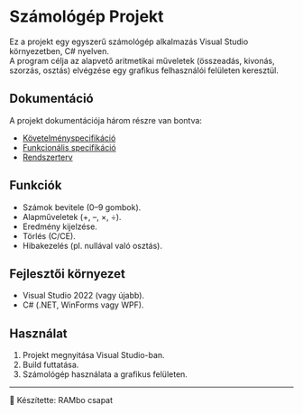# Számológép Projekt

Ez a projekt egy egyszerű számológép alkalmazás Visual Studio környezetben, C# nyelven.  
A program célja az alapvető aritmetikai műveletek (összeadás, kivonás, szorzás, osztás) elvégzése egy grafikus felhasználói felületen keresztül.

## Dokumentáció

A projekt dokumentációja három részre van bontva:

- [Követelményspecifikáció](Kovspec.md)  
- [Funkcionális specifikáció](projectDocumentation.md)  
- [Rendszerterv](RendSpec.md)  

## Funkciók
- Számok bevitele (0–9 gombok).
- Alapműveletek (+, –, ×, ÷).
- Eredmény kijelzése.
- Törlés (C/CE).
- Hibakezelés (pl. nullával való osztás).

## Fejlesztői környezet
- Visual Studio 2022 (vagy újabb).  
- C# (.NET, WinForms vagy WPF).

## Használat
1. Projekt megnyitása Visual Studio-ban.  
2. Build futtatása.  
3. Számológép használata a grafikus felületen.  

---

📌 Készítette: RAMbo csapat
